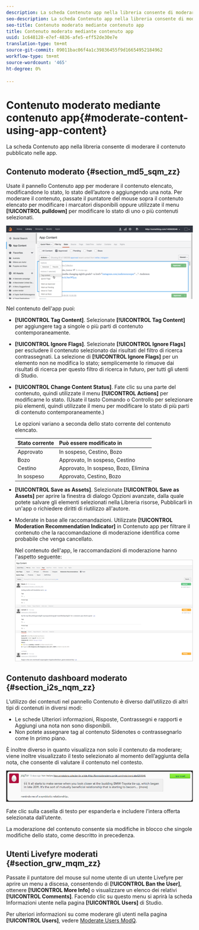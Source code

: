 ```yaml
---
description: La scheda Contenuto app nella libreria consente di moderare il contenuto pubblicato nelle app.
seo-description: La scheda Contenuto app nella libreria consente di moderare il contenuto pubblicato nelle app.
seo-title: Contenuto moderato mediante contenuto app
title: Contenuto moderato mediante contenuto app
uuid: 1c648128-e7ef-4836-afe5-eff52de30e7e
translation-type: tm+mt
source-git-commit: 09011bac06f4a1c39836455f9d16654952184962
workflow-type: tm+mt
source-wordcount: '465'
ht-degree: 0%

---
```



# Contenuto moderato mediante contenuto app{#moderate-content-using-app-content}

La scheda Contenuto app nella libreria consente di moderare il contenuto pubblicato nelle app.

## Contenuto moderato {#section_md5_sqm_zz}

Usate il pannello Contenuto app per moderare il contenuto elencato, modificandone lo stato, lo stato dell’autore o aggiungendo una nota. Per moderare il contenuto, passate il puntatore del mouse sopra il contenuto elencato per modificare i marcatori disponibili oppure utilizzate il menu **[!UICONTROL pulldown]** per modificare lo stato di uno o più contenuti selezionati.

![](assets/PublishedActionsMenu-1024x402.png)

Nel contenuto dell&#39;app puoi:

* **[!UICONTROL Tag Content]**. Selezionate **[!UICONTROL Tag Content]** per aggiungere tag a singole o più parti di contenuto contemporaneamente.

* **[!UICONTROL Ignore Flags]**. Selezionate **[!UICONTROL Ignore Flags]** per escludere il contenuto selezionato dai risultati del filtro di ricerca contrassegnati. La selezione di **[!UICONTROL Ignore Flags]** per un elemento non ne modifica lo stato; semplicemente lo rimuove dai risultati di ricerca per questo filtro di ricerca in futuro, per tutti gli utenti di Studio.

* **[!UICONTROL Change Content Status]**. Fate clic su una parte del contenuto, quindi utilizzate il menu **[!UICONTROL Actions]** per modificarne lo stato. (Usate il tasto Comando o Controllo per selezionare più elementi, quindi utilizzate il menu per modificare lo stato di più parti di contenuto contemporaneamente.)

   Le opzioni variano a seconda dello stato corrente del contenuto elencato.

   | Stato corrente | Può essere modificato in |
   |---|---|
   | Approvato | In sospeso, Cestino, Bozo |
   | Bozo | Approvato, In sospeso, Cestino |
   | Cestino | Approvato, In sospeso, Bozo, Elimina |
   | In sospeso | Approvato, Cestino, Bozo |

* **[!UICONTROL Save as Assets]**. Selezionate **[!UICONTROL Save as Assets]** per aprire la finestra di dialogo Opzioni avanzate, dalla quale potete salvare gli elementi selezionati nella Libreria risorse, Pubblicarli in un&#39;app o richiedere diritti di riutilizzo all&#39;autore.

* Moderate in base alle raccomandazioni. Utilizzate **[!UICONTROL Moderation Recommendation Indicator]** in Contenuto app per filtrare il contenuto che la raccomandazione di moderazione identifica come probabile che venga cancellato.

   Nel contenuto dell&#39;app, le raccomandazioni di moderazione hanno l&#39;aspetto seguente:  ![](assets/modreco3.png)

## Contenuto dashboard moderato {#section_i2s_nqm_zz}

L’utilizzo dei contenuti nel pannello Contenuto è diverso dall’utilizzo di altri tipi di contenuti in diversi modi:

* Le schede Ulteriori informazioni, Risposte, Contrassegni e rapporti e Aggiungi una nota non sono disponibili.
* Non potete assegnare tag al contenuto Sidenotes o contrassegnarlo come In primo piano.

È inoltre diverso in quanto visualizza non solo il contenuto da moderare; viene inoltre visualizzato il testo selezionato al momento dell’aggiunta della nota, che consente di valutare il contenuto nel contesto.

![](assets/SidenotesContent.png)

Fate clic sulla casella di testo per espanderla e includere l’intera offerta selezionata dall’utente.

La moderazione del contenuto consente sia modifiche in blocco che singole modifiche dello stato, come descritto in precedenza.

## Utenti Livefyre moderati {#section_grw_mqm_zz}

Passate il puntatore del mouse sul nome utente di un utente Livefyre per aprire un menu a discesa, consentendo di **[!UICONTROL Ban the User]**, ottenere **[!UICONTROL More Info]** o visualizzare un elenco dei relativi **[!UICONTROL Comments]**. Facendo clic su questo menu si aprirà la scheda Informazioni utente nella pagina **[!UICONTROL Users]** di Studio.

Per ulteriori informazioni su come moderare gli utenti nella pagina **[!UICONTROL Users]**, vedere [Moderate Users ModQ](/help/using/c-features-livefyre/c-about-moderation/t-moderate-users-modq.md#t_moderate_users_modq).

